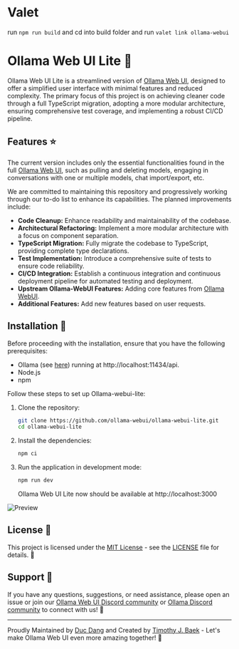 # Valet

run `npm run build` and cd into build folder and run `valet link ollama-webui`

# Ollama Web UI Lite 🦙

Ollama Web UI Lite is a streamlined version of [Ollama Web UI](https://github.com/ollama-webui/ollama-webui), designed to offer a simplified user interface with minimal features and reduced complexity. The primary focus of this project is on achieving cleaner code through a full TypeScript migration, adopting a more modular architecture, ensuring comprehensive test coverage, and implementing a robust CI/CD pipeline.

## Features ⭐

The current version includes only the essential functionalities found in the full [Ollama Web UI](https://github.com/ollama-webui/ollama-webui), such as pulling and deleting models, engaging in conversations with one or multiple models, chat import/export, etc.

We are committed to maintaining this repository and progressively working through our to-do list to enhance its capabilities. The planned improvements include:

- **Code Cleanup:** Enhance readability and maintainability of the codebase.
- **Architectural Refactoring:** Implement a more modular architecture with a focus on component separation.
- **TypeScript Migration:** Fully migrate the codebase to TypeScript, providing complete type declarations.
- **Test Implementation:** Introduce a comprehensive suite of tests to ensure code reliability.
- **CI/CD Integration:** Establish a continuous integration and continuous deployment pipeline for automated testing and deployment.
- **Upstream Ollama-WebUI Features:** Adding core features from [Ollama WebUI](https://github.com/ollama-webui/ollama-webui).
- **Additional Features:** Add new features based on user requests.

## Installation 🚀

Before proceeding with the installation, ensure that you have the following prerequisites:

- Ollama (see [here](https://ollama.ai/)) running at http://localhost:11434/api.
- Node.js
- npm

Follow these steps to set up Ollama-webui-lite:

1. Clone the repository:

   ```bash
   git clone https://github.com/ollama-webui/ollama-webui-lite.git
   cd ollama-webui-lite
   ```

2. Install the dependencies:

   ```bash
   npm ci
   ```

3. Run the application in development mode:

   ```bash
   npm run dev
   ```

   Ollama Web UI Lite now should be available at http://localhost:3000

![Preview](preview.png)

## License 📜

This project is licensed under the [MIT License](LICENSE) - see the [LICENSE](LICENSE) file for details. 📄

## Support 💬

If you have any questions, suggestions, or need assistance, please open an issue or join our
[Ollama Web UI Discord community](https://discord.gg/5rJgQTnV4s) or
[Ollama Discord community](https://discord.gg/ollama) to connect with us! 🤝

---

Proudly Maintained by [Duc Dang](https://github.com/dangminhduc1101) and Created by [Timothy J. Baek](https://github.com/tjbck) - Let's make Ollama Web UI even more amazing together! 💪
